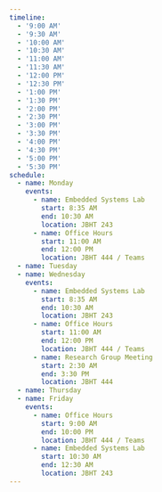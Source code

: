 ```yaml
---
timeline:
  - '9:00 AM'
  - '9:30 AM'
  - '10:00 AM'
  - '10:30 AM'
  - '11:00 AM'
  - '11:30 AM'
  - '12:00 PM'
  - '12:30 PM'
  - '1:00 PM'
  - '1:30 PM'
  - '2:00 PM'
  - '2:30 PM'
  - '3:00 PM'
  - '3:30 PM'
  - '4:00 PM'
  - '4:30 PM'
  - '5:00 PM'
  - '5:30 PM'
schedule:
  - name: Monday
    events:
      - name: Embedded Systems Lab
        start: 8:35 AM
        end: 10:30 AM
        location: JBHT 243
      - name: Office Hours
        start: 11:00 AM
        end: 12:00 PM
        location: JBHT 444 / Teams
  - name: Tuesday
  - name: Wednesday
    events:
      - name: Embedded Systems Lab
        start: 8:35 AM
        end: 10:30 AM
        location: JBHT 243
      - name: Office Hours
        start: 11:00 AM
        end: 12:00 PM
        location: JBHT 444 / Teams
      - name: Research Group Meeting
        start: 2:30 AM
        end: 3:30 PM
        location: JBHT 444
  - name: Thursday
  - name: Friday
    events:
      - name: Office Hours
        start: 9:00 AM
        end: 10:00 PM
        location: JBHT 444 / Teams
      - name: Embedded Systems Lab
        start: 10:30 AM
        end: 12:30 AM
        location: JBHT 243
---
```

